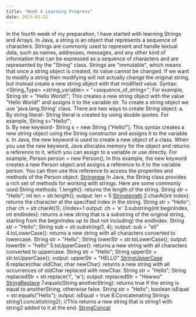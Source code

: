 ```yaml
---
title: "Week 4 Learning Progress"
date: 2023-02-22
---
```

In the fourth week of my preparation, I have started with learning Strings and Arrays. In Java, a string is an object that represents a sequence of characters. Strings are commonly used to represent and handle textual data, such as names, addresses, messages, and any other kind of information that can be expressed as a sequence of characters and are represented by the "String" class. Strings are "immutable", which means that once a string object is created, its value cannot be changed. If we want to modify a string then modifying will not actually change the original string, but instead create a new string object with that modified value.
Syntax: <String_Type> <string_variable> = "<sequence_of_string>"; For example, String str = "Hello World!"; This creates a new string object with the value "Hello World!" and assigns it to the variable str.
To create a string object we use 'java.lang.String' class.
There are two ways to create String object:
a. By string literal- String literal is created by using double quotes.
For example, String s="Hello!";  
b. By new keyword- String s = new String (“Hello!”);
This syntax creates a new string object using the String constructor and assigns it to the variable s.
In Java, the new keyword is used to create a new object of a class. When you use the new keyword, Java allocates memory for the object and returns a reference to it, which you can assign to a variable or use directly.
For example, Person person = new Person(); In this example, the new keyword creates a new Person object and assigns a reference to it to the variable person. You can then use this reference to access the properties and methods of the Person object.
[Stringnew](https://github.com/Srihitha2/Software-Engineering/blob/main/codes/Stringnew.java)
In Java, the String class provides a rich set of methods for working with strings. Here are some commonly used String methods:
1.length(): returns the length of the string.
String str = "Hello";
int len = str.length(); 
output: len = 5
[Stringlength](https://github.com/Srihitha2/Software-Engineering/blob/main/codes/Stringlength.java)
2.charAt(int index): returns the character at the specified index in the string.
String str = "Hello";
char ch = str.charAt(1);     //index=1
output: ch = 'e'
3.substring(int beginIndex, int endIndex): returns a new string that is a substring of the original string, starting from the beginIndex up to (but not including) the endIndex.
String str = "Hello";
String sub = str.substring(1, 4); 
output: sub = "ell"
4.toLowerCase(): returns a new string with all characters converted to lowercase.
String str = "Hello";
String lowerStr = str.toLowerCase();
output: lowerStr = "hello"
5.toUpperCase(): returns a new string with all characters converted to uppercase.
String str = "Hello";
String upperStr = str.toUpperCase();
output: upperStr = "HELLO"
[StringUpperCase](https://github.com/Srihitha2/Software-Engineering/blob/main/codes/StringUpperCase.java)
6.replace(char oldChar, char newChar): returns a new string with all occurrences of oldChar replaced with newChar.
String str = "Hello";
String replacedStr = str.replace('l', 'w');
output: replacedStr = "Hewwo"
[StringReplace](https://github.com/Srihitha2/Software-Engineering/blob/main/codes/StringReplace.java)
7.equals(String anotherString): returns true if the string is equal to anotherString, otherwise false.
String str = "Hello";
boolean isEqual = str.equals("Hello");
output: isEqual = true
8.Concatenating Strings
string1.concat(string2);  //This returns a new string that is string1 with string2 added to it at the end.
[StringConcat](https://github.com/Srihitha2/Software-Engineering/blob/main/codes/StringConcat.java)
